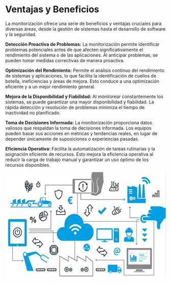 # Ventajas y Beneficios

La monitorización ofrece una serie de beneficios y ventajas cruciales para diversas áreas, desde la gestión de sistemas hasta el desarrollo de software y la seguridad.

**Detección Proactiva de Problemas:** La monitorización permite identificar problemas potenciales antes de que afecten significativamente el rendimiento del sistema o de las aplicaciones. Al anticipar problemas, se pueden tomar medidas correctivas de manera proactiva.

**Optimización del Rendimiento:** Permite el análisis continuo del rendimiento de sistemas y aplicaciones, lo que facilita la identificación de cuellos de botella, ineficiencias y áreas de mejora. Esto conduce a una optimización eficiente y a un mejor rendimiento general.

**Mejora de la Disponibilidad y Fiabilidad:** Al monitorear constantemente los sistemas, se puede garantizar una mayor disponibilidad y fiabilidad. La rápida detección y resolución de problemas minimiza el tiempo de inactividad no planificado.

**Toma de Decisiones Informada:** La monitorización proporciona datos valiosos que respaldan la toma de decisiones informada. Los equipos pueden basar sus acciones en métricas y tendencias reales, en lugar de depender únicamente de suposiciones o experiencias pasadas.

**Eficiencia Operativa:** Facilita la automatización de tareas rutinarias y la asignación eficiente de recursos. Esto mejora la eficiencia operativa al reducir la carga de trabajo manual y garantizar un uso óptimo de los recursos disponibles.

![image](/img/ventajas.png)